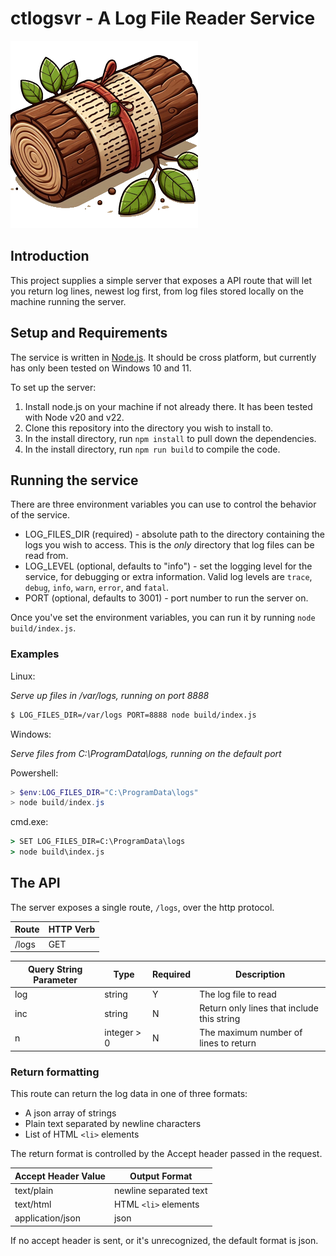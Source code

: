 # ctlogsvr - A Log File Reader Service
![image of a log with text wrapped around it](/docs/logo.png)

## Introduction

This project supplies a simple server that exposes a API route
that will let you return log lines, newest log first, from log
files stored locally on the machine running the server.

## Setup and Requirements

The service is written in [Node.js](https://nodejs.org). It should be cross platform, but currently has only been tested on Windows 10 and 11.

To set up the server:
1. Install node.js on your machine if not already there. It has been tested with Node v20 and v22.
2. Clone this repository into the directory you wish to install to.
2. In the install directory, run `npm install` to pull down the dependencies.
3. In the install directory, run `npm run build` to compile the code.

## Running the service

There are three environment variables you can use to control the behavior of the service.

* LOG_FILES_DIR (required) - absolute path to the directory containing the logs you wish to access. This is the *only* directory that log files can be read from.
* LOG_LEVEL (optional, defaults to "info") - set the logging level for the service, for debugging or extra information. Valid log levels are `trace`, `debug`, `info`, `warn`, `error`, and `fatal`.
* PORT (optional, defaults to 3001) - port number to run the server on.

Once you've set the environment variables, you can run it by running `node build/index.js`.

### Examples

Linux:

*Serve up files in /var/logs, running on port 8888*
```bash
$ LOG_FILES_DIR=/var/logs PORT=8888 node build/index.js
```

Windows:

*Serve files from C:\ProgramData\logs, running on the default port*

Powershell:
```powershell
> $env:LOG_FILES_DIR="C:\ProgramData\logs"
> node build/index.js
```
cmd.exe:
```cmd
> SET LOG_FILES_DIR=C:\ProgramData\logs
> node build\index.js
```

## The API

The server exposes a single route, `/logs`, over the http protocol.

|Route|HTTP Verb|
|-----|---------|
| /logs| GET |

|Query String Parameter|Type|Required|Description|
|----------------------|----|-|-|
| log | string | Y | The log file to read |
| inc | string | N | Return only lines that include this string |
| n | integer > 0 | N | The maximum number of lines to return |

### Return formatting

This route can return the log data in one of three formats:
 * A json array of strings
 * Plain text separated by newline characters
 * List of HTML `<li>` elements

 The return format is controlled by the Accept header passed in the request.

| Accept Header Value | Output Format |
|-|-|
| text/plain | newline separated text |
| text/html | HTML `<li>` elements |
| application/json | json |

If no accept header is sent, or it's unrecognized, the default format is json.
